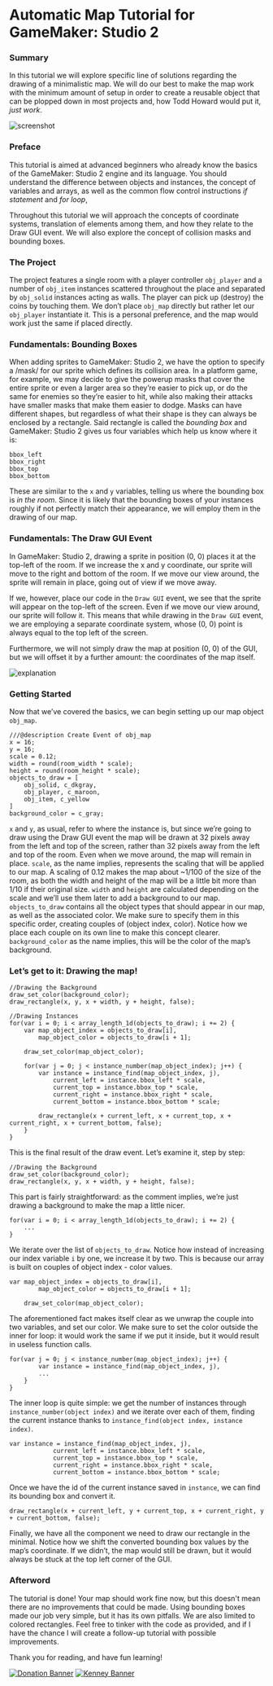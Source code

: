 # Automatic Map Tutorial for GameMaker: Studio 2
### Summary
In this tutorial we will explore specific line of solutions regarding the drawing of a minimalistic map. We will do our best to make the map work with the minimum amount of setup in order to create a reusable object that can be plopped down in most projects and, how Todd Howard would put it, *just work*.

![screenshot](https://i.imgur.com/Y9BhAh0.png)

### Preface
This tutorial is aimed at advanced beginners who already know the basics of the GameMaker: Studio 2 engine and its language. You should understand the difference between objects and instances, the concept of variables and arrays, as well as the common flow control instructions *if statement* and *for loop*,

Throughout this tutorial we will approach the concepts of coordinate systems, translation of elements among them, and how they relate to the Draw GUI event. We will also explore the concept of collision masks and bounding boxes.

### The Project
The project features a single room with a player controller `obj_player` and a number of `obj_item` instances scattered throughout the place and separated by `obj_solid` instances acting as walls. The player can pick up (destroy) the coins by touching them.
We don’t place `obj_map` directly but rather let our  `obj_player` instantiate it. This is a personal preference, and the map would work just the same if placed directly.

### Fundamentals: Bounding Boxes
When adding sprites to GameMaker: Studio 2, we have the option to specify a /mask/ for our sprite which defines its collision area. In a platform game, for example, we may decide to give the powerup masks that cover the entire sprite or even a larger area so they’re easier to pick up, or do the same for enemies so they’re easier to hit, while also making their attacks have smaller masks that make them easier to dodge. 
Masks can have different shapes, but regardless of what their shape is they can always be enclosed by a rectangle. Said rectangle is called the *bounding box* and GameMaker: Studio 2 gives us four variables which help us know where it is:

```
bbox_left
bbox_right
bbox_top
bbox_bottom
```

These are similar to the `x` and `y` variables, telling us where the bounding box is *in the room*. Since it is likely that the bounding boxes of your instances roughly if not perfectly match their appearance, we will employ them in the drawing of our map.

### Fundamentals: The Draw GUI Event
In GameMaker: Studio 2, drawing a sprite in position (0, 0) places it at the top-left of the room. If we increase the x and y coordinate, our sprite will move to the right and bottom of the room. If we move our view around, the sprite will remain in place, going out of view if we move away.

If we, however, place our code in the `Draw GUI` event, we see that the sprite will appear on the top-left of the screen. Even if we move our view around, our sprite will follow it. This means that while drawing in the `Draw GUI` event, we are employing a separate coordinate system, whose (0, 0) point is always equal to the top left of the screen.

Furthermore, we will not simply draw the map at position (0, 0) of the GUI, but we will offset it by a further amount: the coordinates of the map itself.

![explanation](https://i.imgur.com/QRuZIdR.png)

### Getting Started
Now that we’ve covered the basics, we can begin setting up our map object `obj_map`.

```
///@description Create Event of obj_map
x = 16;
y = 16;
scale = 0.12;
width = round(room_width * scale);
height = round(room_height * scale);
objects_to_draw = [
	obj_solid, c_dkgray,
	obj_player, c_maroon,
	obj_item, c_yellow
]
background_color = c_gray;
```

`x` and `y`, as usual, refer to where the instance is, but since we’re going to draw using the Draw GUI event the map will be drawn at 32 pixels away from the left and top of the screen, rather than 32 pixels away from the left and top of the room. Even when we move around, the map will remain in place.
`scale`, as the name implies, represents the scaling that will be applied to our map. A scaling of 0.12 makes the map about ~1/100 of the size of the room, as both the width and height of the map will be a little bit more than 1/10 if their original size.
`width` and `height` are calculated depending on the scale and we’ll use them later to add a background to our map.
`objects_to_draw` contains all the object types that should appear in our map, as well as the associated color. We make sure to specify them in this specific order, creating couples of (object index, color). Notice how we place each couple on its own line to make this concept clearer.
`background_color` as the name implies, this will be the color of the map’s background.

### Let’s get to it: Drawing the map!

```
//Drawing the Background
draw_set_color(background_color);
draw_rectangle(x, y, x + width, y + height, false);

//Drawing Instances
for(var i = 0; i < array_length_1d(objects_to_draw); i += 2) {
	var map_object_index = objects_to_draw[i],
		map_object_color = objects_to_draw[i + 1];
	
	draw_set_color(map_object_color);
	
	for(var j = 0; j < instance_number(map_object_index); j++) {
		var instance = instance_find(map_object_index, j),
			current_left = instance.bbox_left * scale,
			current_top = instance.bbox_top * scale,
			current_right = instance.bbox_right * scale,
			current_bottom = instance.bbox_bottom * scale;

		draw_rectangle(x + current_left, x + current_top, x + current_right, x + current_bottom, false);
	}
}
```

This is the final result of the draw event.
Let’s examine it, step by step:

```
//Drawing the Background
draw_set_color(background_color);
draw_rectangle(x, y, x + width, y + height, false);
```

This part is fairly straightforward: as the comment implies, we’re just drawing a background to make the map a little nicer.

```
for(var i = 0; i < array_length_1d(objects_to_draw); i += 2) {
	...
}
```

We iterate over the list of `objects_to_draw`. Notice how instead of increasing our index variable `i` by one, we increase it by two. This is because our array is built on couples of object index - color values.

```
var map_object_index = objects_to_draw[i],
		map_object_color = objects_to_draw[i + 1];
	
	draw_set_color(map_object_color);
```

The aforementioned fact makes itself clear as we unwrap the couple into two variables, and set our color. We make sure to set the color outside the inner for loop: it would work the same if we put it inside, but it would result in useless function calls.

```
for(var j = 0; j < instance_number(map_object_index); j++) {
		var instance = instance_find(map_object_index, j),
		...
	}
}
```

The inner loop is quite simple: we get the number of instances through `instance_number(object index)` and we iterate over each of them, finding the current instance thanks to `instance_find(object index, instance index)`.

```
var instance = instance_find(map_object_index, j),
			current_left = instance.bbox_left * scale,
			current_top = instance.bbox_top * scale,
			current_right = instance.bbox_right * scale,
			current_bottom = instance.bbox_bottom * scale;
```

Once we have the id of the current instance saved in `instance`, we can find its bounding box and convert it.

```
draw_rectangle(x + current_left, y + current_top, x + current_right, y + current_bottom, false);
```

Finally, we have all the component we need to draw our rectangle in the minimal. Notice how we shift the converted bounding box values by the map’s coordinate. If we didn’t, the map would still be drawn, but it would always be stuck at the top left corner of the GUI.

### Afterword
The tutorial is done! Your map should work fine now, but this doesn't mean there are no improvements that could be made. Using bounding boxes made our job very simple, but it has its own pitfalls. We are also limited to colored rectangles. Feel free to tinker with the code as provided, and if I have the chance I will create a follow-up tutorial with possible improvements.

Thank you for reading, and have fun learning!

[![Donation Banner](https://i.imgur.com/4J98b5X.png)](https:///www.paypal.me/ratontaro)
[![Kenney Banner](https://i.imgur.com/usJfRFD.png)](https://www.kenney.nl/)
